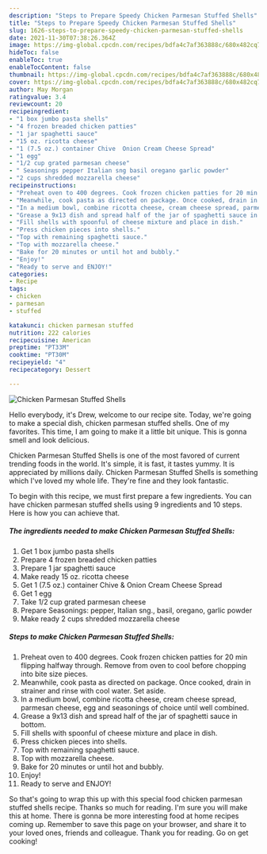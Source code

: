 ```yaml
---
description: "Steps to Prepare Speedy Chicken Parmesan Stuffed Shells"
title: "Steps to Prepare Speedy Chicken Parmesan Stuffed Shells"
slug: 1626-steps-to-prepare-speedy-chicken-parmesan-stuffed-shells
date: 2021-11-30T07:38:26.364Z
image: https://img-global.cpcdn.com/recipes/bdfa4c7af363888c/680x482cq70/chicken-parmesan-stuffed-shells-recipe-main-photo.jpg
hideToc: false
enableToc: true
enableTocContent: false
thumbnail: https://img-global.cpcdn.com/recipes/bdfa4c7af363888c/680x482cq70/chicken-parmesan-stuffed-shells-recipe-main-photo.jpg
cover: https://img-global.cpcdn.com/recipes/bdfa4c7af363888c/680x482cq70/chicken-parmesan-stuffed-shells-recipe-main-photo.jpg
author: May Morgan
ratingvalue: 3.4
reviewcount: 20
recipeingredient:
- "1 box jumbo pasta shells"
- "4 frozen breaded chicken patties"
- "1 jar spaghetti sauce"
- "15 oz. ricotta cheese"
- "1 (7.5 oz.) container Chive  Onion Cream Cheese Spread"
- "1 egg"
- "1/2 cup grated parmesan cheese"
- " Seasonings pepper Italian sng basil oregano garlic powder"
- "2 cups shredded mozzarella cheese"
recipeinstructions:
- "Preheat oven to 400 degrees. Cook frozen chicken patties for 20 min flipping halfway through. Remove from oven to cool before chopping into bite size pieces."
- "Meanwhile, cook pasta as directed on package. Once cooked, drain in strainer and rinse with cool water. Set aside."
- "In a medium bowl, combine ricotta cheese, cream cheese spread, parmesan cheese, egg and seasonings of choice until well combined."
- "Grease a 9x13 dish and spread half of the jar of spaghetti sauce in bottom."
- "Fill shells with spoonful of cheese mixture and place in dish."
- "Press chicken pieces into shells."
- "Top with remaining spaghetti sauce."
- "Top with mozzarella cheese."
- "Bake for 20 minutes or until hot and bubbly."
- "Enjoy!"
- "Ready to serve and ENJOY!"
categories:
- Recipe
tags:
- chicken
- parmesan
- stuffed

katakunci: chicken parmesan stuffed 
nutrition: 222 calories
recipecuisine: American
preptime: "PT33M"
cooktime: "PT30M"
recipeyield: "4"
recipecategory: Dessert

---
```



![Chicken Parmesan Stuffed Shells](https://img-global.cpcdn.com/recipes/bdfa4c7af363888c/680x482cq70/chicken-parmesan-stuffed-shells-recipe-main-photo.jpg)

Hello everybody, it's Drew, welcome to our recipe site. Today, we're going to make a special dish, chicken parmesan stuffed shells. One of my favorites. This time, I am going to make it a little bit unique. This is gonna smell and look delicious.



Chicken Parmesan Stuffed Shells is one of the most favored of current trending foods in the world. It's simple, it is fast, it tastes yummy. It is appreciated by millions daily. Chicken Parmesan Stuffed Shells is something which I've loved my whole life. They're fine and they look fantastic.


To begin with this recipe, we must first prepare a few ingredients. You can have chicken parmesan stuffed shells using 9 ingredients and 10 steps. Here is how you can achieve that.

<!--inarticleads1-->

##### The ingredients needed to make Chicken Parmesan Stuffed Shells:

1. Get 1 box jumbo pasta shells
1. Prepare 4 frozen breaded chicken patties
1. Prepare 1 jar spaghetti sauce
1. Make ready 15 oz. ricotta cheese
1. Get 1 (7.5 oz.) container Chive & Onion Cream Cheese Spread
1. Get 1 egg
1. Take 1/2 cup grated parmesan cheese
1. Prepare  Seasonings: pepper, Italian sng., basil, oregano, garlic powder
1. Make ready 2 cups shredded mozzarella cheese




<!--inarticleads2-->

##### Steps to make Chicken Parmesan Stuffed Shells:

1. Preheat oven to 400 degrees. Cook frozen chicken patties for 20 min flipping halfway through. Remove from oven to cool before chopping into bite size pieces.
1. Meanwhile, cook pasta as directed on package. Once cooked, drain in strainer and rinse with cool water. Set aside.
1. In a medium bowl, combine ricotta cheese, cream cheese spread, parmesan cheese, egg and seasonings of choice until well combined.
1. Grease a 9x13 dish and spread half of the jar of spaghetti sauce in bottom.
1. Fill shells with spoonful of cheese mixture and place in dish.
1. Press chicken pieces into shells.
1. Top with remaining spaghetti sauce.
1. Top with mozzarella cheese.
1. Bake for 20 minutes or until hot and bubbly.
1. Enjoy!
1. Ready to serve and ENJOY!



So that's going to wrap this up with this special food chicken parmesan stuffed shells recipe. Thanks so much for reading. I'm sure you will make this at home. There is gonna be more interesting food at home recipes coming up. Remember to save this page on your browser, and share it to your loved ones, friends and colleague. Thank you for reading. Go on get cooking!
